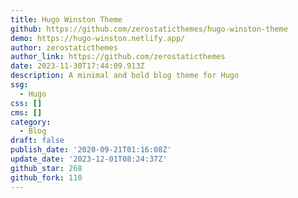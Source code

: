 ```yaml
---
title: Hugo Winston Theme
github: https://github.com/zerostaticthemes/hugo-winston-theme
demo: https://hugo-winston.netlify.app/
author: zerostaticthemes
author_link: https://github.com/zerostaticthemes
date: 2023-11-30T17:44:09.913Z
description: A minimal and bold blog theme for Hugo
ssg:
  - Hugo
css: []
cms: []
category:
  - Blog
draft: false
publish_date: '2020-09-21T01:16:08Z'
update_date: '2023-12-01T08:24:37Z'
github_star: 268
github_fork: 110
---
```

